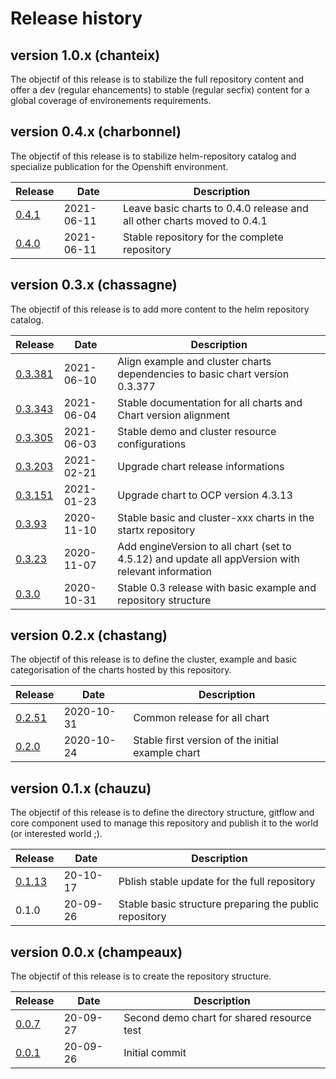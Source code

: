 # Release history

## version 1.0.x (chanteix)

The objectif of this release is to stabilize the full repository content and offer a dev (regular ehancements) to stable (regular secfix) content for a global coverage of environements requirements.

## version 0.4.x (charbonnel)

The objectif of this release is to stabilize helm-repository catalog and specialize publication for the Openshift environment.

| Release                                                                 | Date       | Description                                                             |
| ----------------------------------------------------------------------- | ---------- | ----------------------------------------------------------------------- |
| [0.4.1](https://github.com/startxfr/helm-repository/releases/tag/0.4.1) | 2021-06-11 | Leave basic charts to 0.4.0 release and all other charts moved to 0.4.1 |
| [0.4.0](https://github.com/startxfr/helm-repository/releases/tag/0.4.0) | 2021-06-11 | Stable repository for the complete repository                           |

## version 0.3.x (chassagne)

The objectif of this release is to add more content to the helm repository catalog.

| Release                                                                      | Date       | Description                                                                                        |
| ---------------------------------------------------------------------------- | ---------- | -------------------------------------------------------------------------------------------------- |
| [0.3.381](https://github.com/startxfr/helm-repository/releases/tag//0.3.381) | 2021-06-10 | Align example and cluster charts dependencies to basic chart version 0.3.377                       |
| [0.3.343](https://github.com/startxfr/helm-repository/releases/tag//0.3.327) | 2021-06-04 | Stable documentation for all charts and Chart version alignment                                    |
| [0.3.305](https://github.com/startxfr/helm-repository/releases/tag//0.3.305) | 2021-06-03 | Stable demo and cluster resource configurations                                                    |
| [0.3.203](https://github.com/startxfr/helm-repository/releases/tag//0.3.203) | 2021-02-21 | Upgrade chart release informations                                                                 |
| [0.3.151](https://github.com/startxfr/helm-repository/releases/tag//0.3.151) | 2021-01-23 | Upgrade chart to OCP version 4.3.13                                                                |
| [0.3.93](https://github.com/startxfr/helm-repository/releases/tag//0.3.93)   | 2020-11-10 | Stable basic and cluster-xxx charts in the startx repository                                       |
| [0.3.23](https://github.com/startxfr/helm-repository/releases/tag//0.3.23)   | 2020-11-07 | Add engineVersion to all chart (set to 4.5.12) and update all appVersion with relevant information |
| [0.3.0](https://github.com/startxfr/helm-repository/releases/tag//0.3.0)     | 2020-10-31 | Stable 0.3 release with basic example and repository structure                                     |

## version 0.2.x (chastang)

The objectif of this release is to define the cluster, example and basic categorisation of the charts hosted by this repository.

| Release                                                                    | Date       | Description                                       |
| -------------------------------------------------------------------------- | ---------- | ------------------------------------------------- |
| [0.2.51](https://github.com/startxfr/helm-repository/releases/tag//0.2.51) | 2020-10-31 | Common release for all chart                      |
| [0.2.0](https://github.com/startxfr/helm-repository/releases/tag//0.2.0)   | 2020-10-24 | Stable first version of the initial example chart |

## version 0.1.x (chauzu)

The objectif of this release is to define the directory structure, gitflow and core component used to manage this repository and publish it to the world (or interested world ;).

| Release                                                                    | Date     | Description                                            |
| -------------------------------------------------------------------------- | -------- | ------------------------------------------------------ |
| [0.1.13](https://github.com/startxfr/helm-repository/releases/tag//0.1.13) | 20-10-17 | Pblish stable update for the full repository           |
| 0.1.0                                                                      | 20-09-26 | Stable basic structure preparing the public repository |

## version 0.0.x (champeaux)

The objectif of this release is to create the repository structure.

| Release                                                                  | Date     | Description                                |
| ------------------------------------------------------------------------ | -------- | ------------------------------------------ |
| [0.0.7](https://github.com/startxfr/helm-repository/releases/tag//0.0.5) | 20-09-27 | Second demo chart for shared resource test |
| [0.0.1](https://github.com/startxfr/helm-repository/releases/tag//0.0.1) | 20-09-26 | Initial commit                             |
